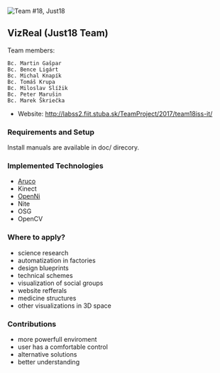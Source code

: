 ![Team #18, Just18](https://lh6.googleusercontent.com/dFxx6EIxrdLJyNhzX2U6tSnROLOuzLQmWfzu83Q5hPTcXUqSAIjliiGV94BD24i6pByHl_INxk5l1uNsMHhU=w3360-h1736)
## VizReal (Just18 Team)

Team members:

	Bc. Martin Gašpar
	Bc. Bence Ligárt
	Bc. Michal Knapík
	Bc. Tomáš Krupa
	Bc. Miloslav Slížik
	Bc. Peter Marušin
	Bc. Marek Škriečka

* Website:
http://labss2.fiit.stuba.sk/TeamProject/2017/team18iss-it/

### Requirements and Setup

Install manuals are available in doc/ direcory.

### Implemented Technologies

* [Aruco](http://www.uco.es/investiga/grupos/ava/node/26)
* Kinect
* [OpenNi](http://structure.io/openni)
* Nite
* OSG
* OpenCV

### Where to apply?

- science research
- automatization in factories
- design blueprints
- technical schemes
- visualization of social groups
- website refferals
- medicine structures
- other visualizations in 3D space

### Contributions

- more powerfull enviroment
- user has a comfortable control
- alternative solutions
- better understanding
